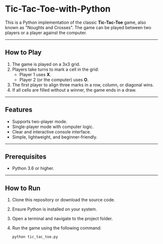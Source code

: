 # Tic-Tac-Toe-with-Python

This is a Python implementation of the classic **Tic-Tac-Toe** game, also known as "Noughts and Crosses". The game can be played between two players or a player against the computer. 

---

## How to Play

1. The game is played on a 3x3 grid.
2. Players take turns to mark a cell in the grid:
   - Player 1 uses **X**.
   - Player 2 (or the computer) uses **O**.
3. The first player to align three marks in a row, column, or diagonal wins.
4. If all cells are filled without a winner, the game ends in a draw.

---

## Features

- Supports two-player mode.
- Single-player mode with computer logic.
- Clear and interactive console interface.
- Simple, lightweight, and beginner-friendly.

---

## Prerequisites

- Python 3.6 or higher.

---

## How to Run

1. Clone this repository or download the source code.
2. Ensure Python is installed on your system.
3. Open a terminal and navigate to the project folder.
4. Run the game using the following command:

   ```bash
   python tic_tac_toe.py
